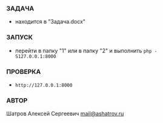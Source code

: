 ### ЗАДАЧА
* находится в "Задача.docx"

### ЗАПУСК
* перейти в папку "1" или в папку "2" и выполнить `php -S127.0.0.1:8000`

### ПРОВЕРКА
* `http://127.0.0.1:8000`

### АВТОР
Шатров Алексей Сергеевич <mail@ashatrov.ru>